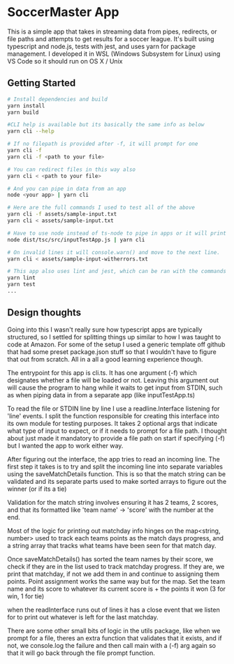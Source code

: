 # SoccerMaster App

This is a simple app that takes in streaming data from pipes, redirects, or file paths and attempts to get results for a soccer league.
It's built using typescript and node.js, tests with jest, and uses yarn for package management. I developed it in WSL (Windows Subsystem for Linux) using VS Code so it should run on OS X / Unix

## Getting Started

```bash
# Install dependencies and build
yarn install
yarn build

#CLI help is available but its basically the same info as below
yarn cli --help

# If no filepath is provided after -f, it will prompt for one
yarn cli -f 
yarn cli -f <path to your file>

# You can redirect files in this way also
yarn cli < <path to your file>

# And you can pipe in data from an app
node <your app> | yarn cli

# Here are the full commands I used to test all of the above
yarn cli -f assets/sample-input.txt
yarn cli < assets/sample-input.txt

# Have to use node instead of ts-node to pipe in apps or it will print info at the beginning and try to take it as args. this app will pipe in larger text file thats just 100 lines of the sample-input.txt
node dist/tsc/src/inputTestApp.js | yarn cli

# On invalid lines it will console.warn() and move to the next line.
yarn cli < assets/sample-input-witherrors.txt

# This app also uses lint and jest, which can be ran with the commands below.
yarn lint
yarn test
...
```
## Design thoughts

Going into this I wasn't really sure how typescript apps are typically structured, so I settled for splitting things up similar to how I was taught to code at Amazon. For some of the setup I used a generic template off github that had some preset package.json stuff so that I wouldn't have to figure that out from scratch. All in a all a good learning experience though.

The entrypoint for this app is cli.ts. It has one argument (-f) which designates whether a file will be loaded or not. Leaving this argument out will cause the program to hang while it waits to get input from STDIN, such as when piping data in from a separate app (like inputTestApp.ts)

To read the file or STDIN line by line I use a readline.Interface listening for 'line' events. I split the function responsible for creating this interface into its own module for testing purposes. It takes 2 optional args that indicate what type of input to expect, or if it needs to prompt for a file path. I thought about just made it mandatory to provide a file path on start if specifying (-f) but I wanted the app to work either way.

After figuring out the interface, the app tries to read an incoming line. The first step it takes is to try and split the incoming line into separate variables using the saveMatchDetails function. This is so that the match string can be validated and its separate parts used to make sorted arrays to figure out the winner (or if its a tie)

Validation for the match string involves ensuring it has 2 teams, 2 scores, and that its formatted like 'team name' -> 'score' with the number at the end. 

Most of the logic for printing out matchday info hinges on the map<string, number> used to track each teams points as the match days progress, and a string array that tracks what teams have been seen for that match day.

Once saveMatchDetails() has sorted the team names by their score, we check if they are in the list used to track matchday progress. If they are, we print that matchday, if not we add them in and continue to assigning them points. Point assignment works the same way but for the map. Set the team name and its score to whatever its current score is + the points it won (3 for win, 1 for tie)

when the readInterface runs out of lines it has a close event that we listen for to print out whatever is left for the last matchday.

There are some other small bits of logic in the utils package, like when we prompt for a file, theres an extra function that validates that it exists, and if not, we console.log the failure and then call main with a (-f) arg again so that it will go back through the file prompt function.
